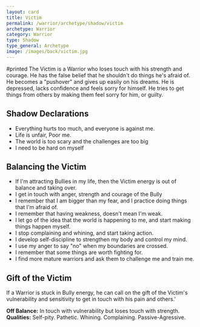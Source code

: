 ```yaml
---
layout: card
title: Victim
permalink: /warrior/archetype/shadow/victim
archetype: Warrior
category: Warrior
type: Shadow
type_general: Archetype
image: /images/back/victim.jpg
---
```

#printed The Victim is a Warrior who loses touch with his strength and courage. He has the false belief that he shouldn't do things he's afraid of. He becomes a "pushover" and gives up easily on his dreams. He is depressed, lacks confidence and feels sorry for himself. He tries to get things from others by making them feel sorry for him, or guilty.   
  
  
## Shadow Declarations  
- Everything hurts too much, and everyone is against me.  
- Life is unfair, Poor me.  
- The world is too scary and the challenges are too big  
- I need to be hard on myself  
  
## Balancing the Victim  
- If I'm attracting Bullies in my life, then the Victim energy is out of balance and taking over.   
- I get in touch with anger, strength and courage of the Bully  
- I remember that I am bigger than my fear, and I practice doing things that I'm afraid of.   
- I remember that having weakness, doesn't mean I'm weak.  
- I let go of the idea that the world is happening to me, and start making things happen myself.   
- I stop complaining and whining, and start taking action.   
- I develop self-discipline to strengthen my body and control my mind.   
- I use my anger to say "no" when my boundaries are crossed.   
- I remember that some things are worth fighting for.  
- I find more mature warriors and ask them to challenge me and train me.   
  
## Gift of the Victim  
If a Warrior is stuck in Bully energy, he can call on the gift of the Victim's vulnerability and sensitivity to get in touch with his pain and others.'  
  
**Off Balance:** In touch with vulnerability but loses touch with strength.  
**Qualities:** Self-pity. Pathetic. Whining. Complaining. Passive-Agressive.
